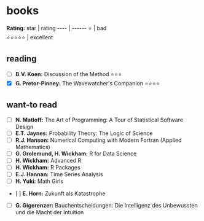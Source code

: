 # books
**Rating:**
                          star | rating
                          ---- | ------
                        :star: | bad  
:star::star::star::star::star: | excellent  

## reading
- [ ] **B.V. Koen:** Discussion of the Method :star::star::star: 
- [x] **G. Pretor-Pinney:** The Wavewatcher's Companion :star::star::star::star: 

## want-to read
- [ ] **N. Matloff:** The Art of Programming: A Tour of Statistical Software Design
- [ ] **E.T. Jaynes:** Probability Theory: The Logic of Science
- [ ] **R.J. Hanson:** Numerical Computing with Modern Fortran (Applied Mathematics)
- [ ] **G. Grolemund, H. Wickham:** R for Data Science
- [ ] **H. Wickham:** Advanced R
- [ ] **H. Wickham:** R Packages
- [ ] **E.J. Hannan:** Time Series Analysis
- [ ] **H. Yuki:** Math Girls
- [ ] **E. Horn:** Zukunft als Katastrophe
- [ ] **G. Gigerenzer:** Bauchentscheidungen: Die Intelligenz des Unbewussten und die Macht der Intuition
